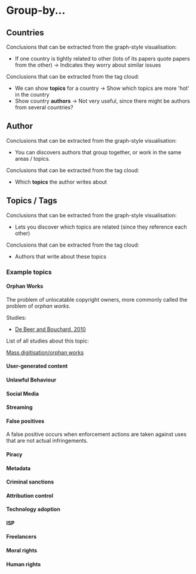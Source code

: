 # Group-by...

## Countries

Conclusions that can be extracted from the graph-style visualisation:

* If one country is tightly related to other (lots of its papers quote papers from
  the other) → Indicates they worry about similar issues

Conclusions that can be extracted from the tag cloud:

* We can show **topics** for a country → Show which topics are more 'hot' in the country
* Show country **authors** → Not very useful, since there might be authors from several countries?

## Author

Conclusions that can be extracted from the graph-style visualisation:

* You can discovers authors that group together, or work in the same areas / topics.

Conclusions that can be extracted from the tag cloud:

* Which **topics** the author writes about

## Topics / Tags

Conclusions that can be extracted from the graph-style visualisation:

* Lets you discover which topics are related (since they reference each other)

Conclusions that can be extracted from the tag cloud:

* Authors that write about these topics

### Example topics

#### Orphan Works

The problem of unlocatable copyright owners, more commonly called the problem of *orphan works*.

Studies:

* [De Beer and Bouchard, 2010](http://www.copyrightevidence.org/evidence-wiki/index.php/De_Beer_and_Bouchard,_2010)

List of all studies about this topic:

[Mass digitisation/orphan works](http://www.copyrightevidence.org/evidence-wiki/index.php/C._Mass_digitisation/orphan_works_(non-use;_extended_collective_licensing))

#### User-generated content

#### Unlawful Behaviour

#### Social Media

#### Streaming

#### False positives

A false positive occurs when enforcement actions are taken against uses that are not actual infringements.

#### Piracy

#### Metadata

#### Criminal sanctions

#### Attribution control

#### Technology adoption

#### ISP

#### Freelancers

#### Moral rights

#### Human rights
